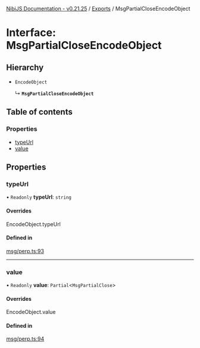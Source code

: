 [NibiJS Documentation - v0.21.25](../intro.md) / [Exports](../modules.md) / MsgPartialCloseEncodeObject

# Interface: MsgPartialCloseEncodeObject

## Hierarchy

- `EncodeObject`

  ↳ **`MsgPartialCloseEncodeObject`**

## Table of contents

### Properties

- [typeUrl](MsgPartialCloseEncodeObject.md#typeurl)
- [value](MsgPartialCloseEncodeObject.md#value)

## Properties

### typeUrl

• `Readonly` **typeUrl**: `string`

#### Overrides

EncodeObject.typeUrl

#### Defined in

[msg/perp.ts:93](https://github.com/NibiruChain/ts-sdk/blob/317eea5/packages/nibijs/src/msg/perp.ts#L93)

---

### value

• `Readonly` **value**: `Partial`<`MsgPartialClose`\>

#### Overrides

EncodeObject.value

#### Defined in

[msg/perp.ts:94](https://github.com/NibiruChain/ts-sdk/blob/317eea5/packages/nibijs/src/msg/perp.ts#L94)
